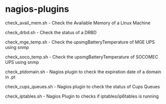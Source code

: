 # nagios-plugins

check_avail_mem.sh - Check the Available Memory of a Linux Machine

check_drbd.sh - Check the status of a DRBD

check_mge_temp.sh - Check the upsmgBatteryTemperature of MGE UPS using snmp

check_soco_temp.sh - Check the upsmgBatteryTemperature of SOCOMEC UPS using snmp

check_ptdomain.sh - Nagios plugin to check the expiration date of a domain in .pt

check_cups_queues.sh - Nagios plugin to check the status of Cups Queues

check_iptables.sh - Nagios Plugin to checks if iptables/ip6tables is running
